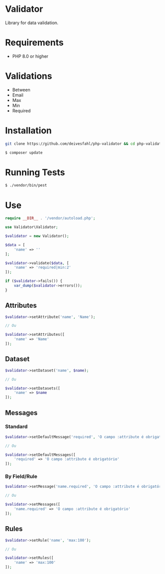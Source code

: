 # Validator

Library for data validation.

# Requirements

-   PHP 8.0 or higher

# Validations

-   Between
-   Email
-   Max
-   Min
-   Required

# Installation

```bash
git clone https://github.com/deivesfahl/php-validator && cd php-validator

$ composer update
```

# Running Tests

```bash
$ ./vendor/bin/pest
```

# Use

```php
require __DIR__ . '/vendor/autoload.php';

use Validator\Validator;

$validator = new Validator();

$data = [
    'name' => ''
];

$validator->validate($data, [
    'name' => 'required|min:2'
]);

if ($validator->fails()) {
    var_dump($validator->errors());
}
```

## Attributes

```php
$validator->setAttribute('name', 'Name');

// Ou

$validator->setAttributes([
    'name' => 'Name'
]);
```

## Dataset

```php
$validator->setDataset('name', $name);

// Ou

$validator->setDatasets([
    'name' => $name
]);
```

## Messages

### Standard

```php
$validator->setDefaultMessage('required', 'O campo :attribute é obrigatório');

// Ou

$validator->setDefaultMessages([
    'required' => 'O campo :attribute é obrigatório'
]);
```

### By Field/Rule

```php
$validator->setMessage('name.required', 'O campo :attribute é obrigatório');

// Ou

$validator->setMessages([
    'name.required' => 'O campo :attribute é obrigatório'
]);
```

## Rules

```php
$validator->setRule('name', 'max:100');

// Ou

$validator->setRules([
    'name' => 'max:100'
]);
```
